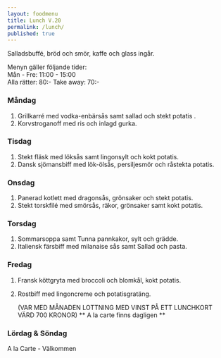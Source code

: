 ```yaml
---
layout: foodmenu
title: Lunch V.20
permalink: /lunch/
published: true
---
```

Salladsbuffé, bröd och smör, kaffe och glass ingår.

Menyn gäller följande tider:  
Mån - Fre: 11:00 - 15:00  
Alla rätter: 80:- Take away: 70:- 

### Måndag

1. Grillkarré med vodka-enbärsås samt sallad och stekt potatis .
2. Korvstroganoff med ris och inlagd gurka.

### Tisdag

1. Stekt fläsk med löksås samt lingonsylt och kokt potatis.
2. Dansk sjömansbiff med lök-ölsås, persiljesmör och råstekta potatis.

### Onsdag

1. Panerad kotlett med dragonsås, grönsaker och stekt potatis.
2. Stekt torskfilé med smörsås, räkor, grönsaker samt kokt potatis.

### Torsdag
 
1. Sommarsoppa samt Tunna pannkakor, sylt och grädde.
2. Italiensk färsbiff med milanaise sås samt Sallad och pasta.
 
### Fredag

1. Fransk köttgryta med broccoli och blomkål, kokt potatis.
2. Rostbiff med lingoncreme och potatisgratäng.

     (VAR MED MÅNADEN LOTTNING MED VINST PÅ ETT LUNCHKORT VÄRD 700 KRONOR)
      ** A la carte finns dagligen **  

### Lördag & Söndag
A la Carte - Välkommen
